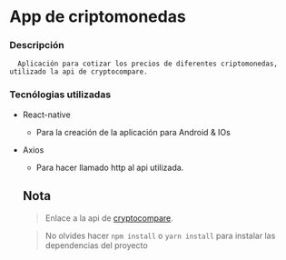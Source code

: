 # App de criptomonedas

### Descripción 
 ~~~
   Aplicación para cotizar los precios de diferentes criptomonedas, utilizado la api de cryptocompare.
 ~~~

 ### Tecnólogias utilizadas
  - React-native
    - Para la creación de la aplicación para Android & IOs

  - Axios 
    - Para hacer llamado http al api utilizada.

    ## Nota
    > Enlace a la api de [cryptocompare](https://min-api.cryptocompare.com/documentation).
    
    > No olvides hacer `npm install` o `yarn install`  para instalar las dependencias del proyecto